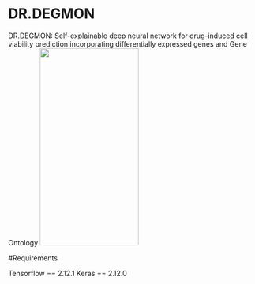 # DR.DEGMON
DR.DEGMON: Self-explainable deep neural network for drug-induced cell viability prediction incorporating differentially expressed genes and Gene Ontology
<img src="[이미지주소.png](https://github.com/user-attachments/assets/f2a99ac4-aab7-4f89-b14e-51eeba98ff77)" width="200" height="400"/>

#Requirements

Tensorflow == 2.12.1
Keras == 2.12.0
